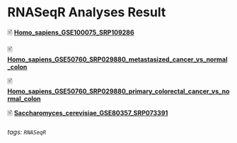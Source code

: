 # RNASeqR Analyses Result 

&#128441; [**Homo_sapiens_GSE100075_SRP109286**](https://howardchao.github.io/RNASeqR_analysis_result/Homo_sapiens_GSE100075_SRP109286/)

&#128441; [**Homo_sapiens_GSE50760_SRP029880_metastasized_cancer_vs_normal_colon**](https://howardchao.github.io/RNASeqR_analysis_result/Homo_sapiens_GSE50760_SRP029880_metastasized_cancer_vs_normal_colon)

&#128441; [**Homo_sapiens_GSE50760_SRP029880_primary_colorectal_cancer_vs_normal_colon**](https://howardchao.github.io/RNASeqR_analysis_result/Homo_sapiens_GSE50760_SRP029880_primary_colorectal_cancer_vs_normal_colon)

&#128441; [**Saccharomyces_cerevisiae_GSE80357_SRP073391**](https://howardchao.github.io/RNASeqR_analysis_result/Saccharomyces_cerevisiae_GSE80357_SRP073391/)

###### tags: `RNASeqR`
